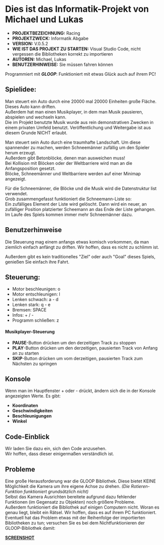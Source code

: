 <h1>Dies ist das Informatik-Projekt von Michael und Lukas</h1>

- <b>PROJEKTBEZEICHNUNG:</b>             Racing
- <b>PROJEKTZWECK:</b>                   Informatik Abgabe  
- <b>VERSION:</b>                        V.0.5.2  
- <b>WIE IST DAS PROJEKT ZU STARTEN:</b> Visual Studio Code, nicht vergessen die Bibliotheken korrekt zu importieren  
- <b>AUTOREN:</b>                        Michael, Lukas  
- <b>BENUTZERHINWEISE:</b>               Sie müssen fahren können  

Programmiert mit <b><i>GLOOP</i></b>:
Funktioniert mit etwas Glück auch auf ihrem PC!

<h2>Spielidee:</h2>

Man steuert ein Auto durch eine 20000 mal 20000 Einheiten große Fläche. <br>
Dieses Auto kann driften. <br>
Außerdem hat man einen Musikplayer, in dem man Musik pausieren, abspielen und wechseln kann. <br>
Die im Projekt benutzte Musik wurde aus rein demonstrativen Zwecken in einem privaten Umfeld benutzt. Veröffentlichung und Weitergabe ist aus diesem Grunde NICHT erlaubt. <br>


Man steuert sein Auto durch eine traumhafte Landschaft. Um diese spannender zu machen, werden Schneemänner zufällig um den Spieler herum erzeugt.  <br>
Außerdem gibt Betonblöcke, denen man ausweichen muss! <br>
Bei Kollision mit Blöcken oder der Weltbarriere wird man an die Anfangsposition gesetzt. <br>
Blöcke, Schneemänner und Weltbarriere werden auf einer Minimap angezeigt. <br>

Für die Schneemänner, die Blöcke und die Musik wird die Datenstruktur list verwendet. <br>
Grob zusammengefasst funktioniert die Schneemann-Liste so: <br>
Ein zufälliges Element der Liste wird gelöscht. Dann wird ein neuer, an zufälliger Position platzierter Scheemann an das Ende der Liste gehangen. Im Laufe des Spiels kommen immer mehr Schneemänner dazu. <br>

<h2>Benutzerhinweise</h2>

Die Steuerung mag einem anfangs etwas komisch vorkommen, da man ziemlich einfach anfängt zu driften. Wir hoffen, dass es nicht zu schlimm ist. <br>

Außerdem gibt es kein traditionelles "Ziel" oder auch "Goal" dieses Spiels, genießen Sie einfach ihre Fahrt. <br>

<h2>Steuerung:</h2>

- Motor beschleunigen: o
- Motor entschleunigen: l
- Lenken schwach: a - d
- Lenken stark: q - e
- Bremsen: SPACE 
- Infos: + / - 
- Programm schließen: z

<h4>Musikplayer-Steuerung</h4>

- <b>PAUSE</b>-Button drücken um den derzeitigen Track zu stoppen
- <b>PLAY</b>-Button drücken um den derzeitigen, pausierten Track von Anfang an zu starten
- <b>SKIP</b>-Button drücken um vom derzeitigen, pausierten Track zum Nächsten zu springen

<h2>Konsole</h2>

Wenn man im Hauptfenster + oder - drückt, ändern sich die in der Konsole angezeigten Werte. Es gibt: 

- <b>Koordinaten</b>
- <b>Geschwindigkeiten</b>
- <b>Beschleunigungen</b>
- <b>Winkel</b>


<h2>Code-Einblick</h2>

Wir laden Sie dazu ein, sich den Code anzusehen. <br>
Wir hoffen, dass dieser einigermaßen verständlich ist. <br>


<h2>Probleme</h2>
Eine große Herausforderung war die GLOOP Bibliothek. Diese bietet KEINE Möglichkeit die Kamera um ihre eigene Achse zu drehen. <i>(Die Rotieren-Funktion funktioniert grundsätzlich nicht)</i> <br>
Selbst das Kamera Ausrichten bereitete aufgrund dazu fehlender Funktionen (im Gegensatz zu Objekten) noch größere Probleme. <br>
Außerdem funktioniert die Bibliothek auf einigen Computern nicht. Woran es genau liegt, bleibt ein Rätsel. Wir hoffen, dass es auf ihrem PC funktioniert. <br>
Eventuell hat das Problem etwas mit der Reihenfolge der importierten Bibliotheken zu tun; versuchen Sie es bei dem Nichtfunktionieren der GLOOP-Bibliothek damit: <br>

<b>[SCREENSHOT](https://github.com/LukasGasp/racing/blob/main/Screenshot.png)</b>
